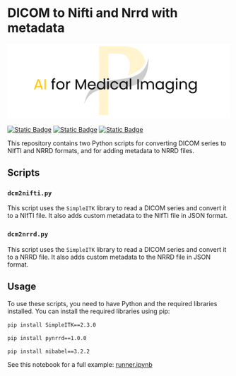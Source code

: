 # DICOM to Nifti and Nrrd with metadata

![alt text](../assets/pycad.png)


 [![Static Badge](https://img.shields.io/badge/PYCAD-Blog-%23ffc800?logoColor=ffc800&link=https%3A%2F%2Fpycad.co%2F)](https://pycad.co/) [![Static Badge](https://img.shields.io/badge/PYCAD-YouTube-%23e80202?logoColor=ffc800&link=https%3A%2F%2Fgithub.com%2Famine0110%2Fpycad%2Ftree%2Fmain%2Fdocs)](https://www.youtube.com/channel/UCdYyILlPlehK4fKS5DiuMXQ) [![Static Badge](https://img.shields.io/badge/PYCAD-Portfolio-%23eb5d10?logoColor=ffc800&link=https%3A%2F%2Fgithub.com%2Famine0110%2Fpycad%2Ftree%2Fmain%2Fdocs)](https://pycad.co/portfolio/)

This repository contains two Python scripts for converting DICOM series to NIfTI and NRRD formats, and for adding metadata to NRRD files.

## Scripts

### `dcm2nifti.py`

This script uses the `SimpleITK` library to read a DICOM series and convert it to a NIfTI file. It also adds custom metadata to the NIfTI file in JSON format.

### `dcm2nrrd.py`

This script uses the `SimpleITK` library to read a DICOM series and convert it to a NRRD file. It also adds custom metadata to the NRRD file in JSON format.

## Usage

To use these scripts, you need to have Python and the required libraries installed. You can install the required libraries using pip:

```
pip install SimpleITK==2.3.0
```
```
pip install pynrrd==1.0.0
```
```
pip install nibabel==3.2.2
```

See this notebook for a full example: [runner.ipynb](runner.ipynb)
